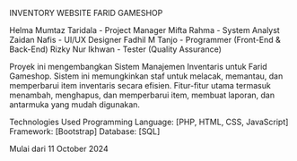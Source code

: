 INVENTORY WEBSITE FARID GAMESHOP

Helma Mumtaz Taridala - Project Manager 
Mifta Rahma - System Analyst
Zaidan Nafis - UI/UX Designer
Fadhil M Tanjo - Programmer (Front-End & Back-End)
Rizky Nur Ikhwan - Tester (Quality Assurance)

Proyek ini mengembangkan Sistem Manajemen Inventaris untuk Farid Gameshop. Sistem ini memungkinkan staf untuk melacak, memantau, dan memperbarui item inventaris secara efisien. Fitur-fitur utama termasuk menambah, menghapus, dan memperbarui item, membuat laporan, dan antarmuka yang mudah digunakan.

Technologies Used Programming Language: [PHP, HTML, CSS, JavaScript] 
Framework: [Bootstrap] Database: [SQL]

Mulai dari 11 October 2024
